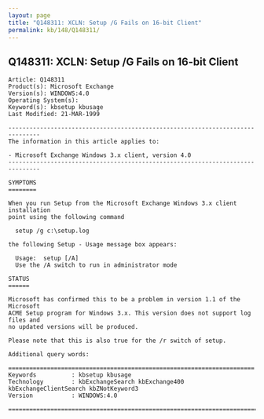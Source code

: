 ```yaml
---
layout: page
title: "Q148311: XCLN: Setup /G Fails on 16-bit Client"
permalink: kb/148/Q148311/
---
```


## Q148311: XCLN: Setup /G Fails on 16-bit Client

	Article: Q148311
	Product(s): Microsoft Exchange
	Version(s): WINDOWS:4.0
	Operating System(s): 
	Keyword(s): kbsetup kbusage
	Last Modified: 21-MAR-1999
	
	-------------------------------------------------------------------------------
	The information in this article applies to:
	
	- Microsoft Exchange Windows 3.x client, version 4.0 
	-------------------------------------------------------------------------------
	
	SYMPTOMS
	========
	
	When you run Setup from the Microsoft Exchange Windows 3.x client installation
	point using the following command
	
	  setup /g c:\setup.log
	
	the following Setup - Usage message box appears:
	
	  Usage:  setup [/A]
	  Use the /A switch to run in administrator mode
	
	STATUS
	======
	
	Microsoft has confirmed this to be a problem in version 1.1 of the Microsoft
	ACME Setup program for Windows 3.x. This version does not support log files and
	no updated versions will be produced.
	
	Please note that this is also true for the /r switch of setup.
	
	Additional query words:
	
	======================================================================
	Keywords          : kbsetup kbusage 
	Technology        : kbExchangeSearch kbExchange400 kbExchangeClientSearch kbZNotKeyword3
	Version           : WINDOWS:4.0
	
	=============================================================================
	
